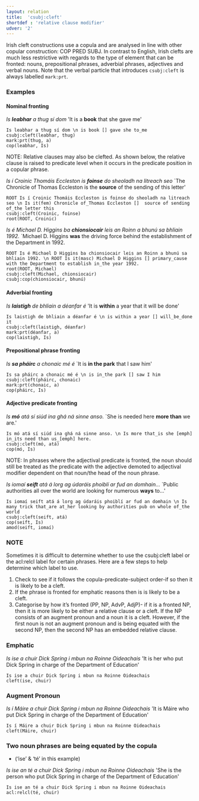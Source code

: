 ```yaml
---
layout: relation
title:  'csubj:cleft'
shortdef : 'relative clause modifier'
udver: '2'
---
```


Irish cleft constructions use a copula and are analysed in line with other copular construction: COP PRED SUBJ. 
In contrast to English, Irish clefts are much less restrictive with regards to the type of element that can be fronted: nouns, prepositional phrases, adverbial phrases, adjectives and verbal nouns. Note that the verbal particle that introduces `csubj:cleft` is always labelled `mark:prt`. 

### Examples

#### Nominal fronting ####

_Is <b>leabhar</b> a thug sí dom_ 'It is a <b>book</b> that she gave me'

~~~ sdparse
Is leabhar a thug sí dom \n is book [] gave she to_me
csubj:cleft(leabhar, thug)
mark:prt(thug, a)
cop(leabhar, Is)
~~~

NOTE: Relative clauses may also be clefted. As shown below, the relative clause is raised to predicate level when it occurs in the predicate position in a copular phrase.

_Is í Croinic Thomáis Eccleston is <b>foinse</b> do sheoladh na litreach seo_  `The Chronicle of Thomas Eccleston is the <b>source</b> of the sending of this letter'

~~~ sdparse
ROOT Is í Croinic Thomáis Eccleston is foinse do sheoladh na litreach seo \n Is it(fem) Chronicle of_Thomas Eccleston []  source of sending of_the letter this
csubj:cleft(Croinic, foinse)
root(ROOT, Croinic)
~~~

_Is é Michael D. Higgins ba <b>chionsiocair</b> leis an Roinn a bhunú sa bhliain 1992._ `Michael D. Higgins <b>was</b> the driving force behind the establishment of the Department in 1992. 

~~~ sdparse
ROOT Is é Michael D Higgins ba chionsiocair leis an Roinn a bhunú sa bhliain 1992. \n ROOT Is it(masc) Michael D Higgins [] primary_cause with the Department to establish in_the year 1992.
root(ROOT, Michael)
csubj:cleft(Michael, chionsiocair)
csubj:cop(chionsiocair, bhunú)
~~~

#### Adverbial fronting ####

_Is <b>laistigh</b> de bhliain a déanfar é_ 'It is <b>within</b> a year that it will be done'

~~~ sdparse
Is laistigh de bhliain a déanfar é \n is within a year [] will_be_done it
csubj:cleft(laistigh, déanfar)
mark:prt(déanfar, a)
cop(laistigh, Is)
~~~


#### Prepositional phrase fronting ####

_Is <b>sa pháirc</b> a chonaic mé é_ `It is <b>in the park</b> that I saw him'

~~~ sdparse
Is sa pháirc a chonaic mé é \n is in_the park [] saw I him
csubj:cleft(pháirc, chonaic)
mark:prt(chonaic, a)
cop(pháirc, Is)
~~~

#### Adjective predicate fronting ####

_Is <b>mó</b> atá sí siúd ina ghá ná sinne anso._ `She is needed here <b>more than</b> we are.'

~~~ sdparse
Is mó atá sí siúd ina ghá ná sinne anso. \n Is more that_is she [emph] in_its need than us_[emph] here.
csubj:cleft(mó, atá)
cop(mó, Is)
~~~

NOTE: In phrases where the adjectival predicate is fronted, the noun should still be treated as the predicate with the adjective demoted to adjectival modifier dependent on that noun/the head of the noun phrase.

_Is iomaí <b>seift</b> atá á lorg ag údaráis phoiblí ar fud an domhain..._ `Public authorities all over the world are looking for numerous <b>ways</b> to...'

~~~ sdparse
Is iomaí seift atá á lorg ag údaráis phoiblí ar fud an domhain \n Is many trick that_are at_her looking by authorities pub on whole of_the world 
csubj:cleft(seift, atá)
cop(seift, Is)
amod(seift, iomaí)
~~~

### NOTE 
Sometimes it is difficult to determine whether to use the csubj:cleft label or the acl:relcl label for certain phrases. Here are a few steps to help determine which label to use. 

1. Check to see if it follows the copula-predicate-subject order-if so then it is likely to be a cleft. 
2. If the phrase is fronted for emphatic reasons then is is likely to be a cleft. 
3. Categorise by how it’s fronted (PP, NP, AdvP, AdjP)- if it is a fronted NP, then it is more likely to be either a relative clause or a cleft. If the NP consists of an augment pronoun and a noun it is a cleft. However, if the first noun is not an augment pronoun and is being equated with the second NP, then the second NP has an embedded relative clause. 

### Emphatic 
_Is ise a chuir Dick Spring i mbun na Roinne Oideachais_ 'It is her who put Dick Spring in charge of the Department of Education'

~~~ sdparse
Is ise a chuir Dick Spring i mbun na Roinne Oideachais
cleft(ise, chuir)
~~~

### Augment Pronoun
_Is í Máire a chuir Dick Spring i mbun na Roinne Oideachais_ 'It is Máire who put Dick Spring in charge of the Department of Education'

~~~ sdparse
Is í Máire a chuir Dick Spring i mbun na Roinne Oideachais
cleft(Máire, chuir)
~~~

### Two noun phrases are being equated by the copula
* (‘ise’ & ‘té’ in this example)

_Is ise an té a chuir Dick Spring i mbun na Roinne Oideachais_ 'She is the person who put Dick Spring in charge of the Department of Education'

~~~ sdparse
Is ise an té a chuir Dick Spring i mbun na Roinne Oideachais
acl:relcl(té, chuir)
~~~

<!-- Interlanguage links updated Út zář 29 20:31:49 CEST 2020 -->

